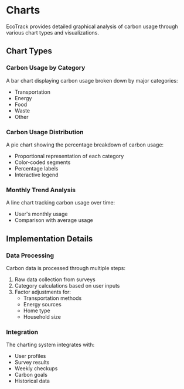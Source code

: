 # Charts

EcoTrack provides detailed graphical analysis of carbon usage through various chart types and visualizations.

## Chart Types

### Carbon Usage by Category

A bar chart displaying carbon usage broken down by major categories:
- Transportation
- Energy
- Food
- Waste
- Other


### Carbon Usage Distribution

A pie chart showing the percentage breakdown of carbon usage:
- Proportional representation of each category
- Color-coded segments
- Percentage labels
- Interactive legend

### Monthly Trend Analysis

A line chart tracking carbon usage over time:
- User's monthly usage
- Comparison with average usage

## Implementation Details

### Data Processing

Carbon data is processed through multiple steps:
1. Raw data collection from surveys
2. Category calculations based on user inputs
3. Factor adjustments for:
   - Transportation methods
   - Energy sources
   - Home type
   - Household size


### Integration

The charting system integrates with:
- User profiles
- Survey results
- Weekly checkups
- Carbon goals
- Historical data
